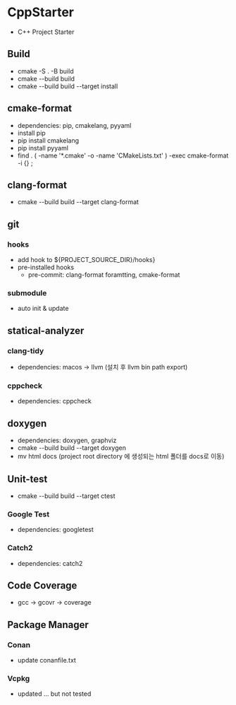 # CppStarter
* C++ Project Starter

## Build
* cmake -S . -B build
* cmake --build build
* cmake --build build --target install

## cmake-format
* dependencies: pip, cmakelang, pyyaml
* install pip
* pip install cmakelang
* pip install pyyaml
* find . \( -name '*.cmake' -o -name 'CMakeLists.txt' \) -exec cmake-format -i {} \;

## clang-format
* cmake --build build --target clang-format

## git
### hooks
* add hook to ${PROJECT_SOURCE_DIR}/hooks}
* pre-installed hooks
  * pre-commit: clang-format foramtting, cmake-format
### submodule
* auto init & update

## statical-analyzer
### clang-tidy
* dependencies: macos -> llvm (설치 후 llvm bin path export)

### cppcheck
* dependencies: cppcheck

## doxygen
* dependencies: doxygen, graphviz
* cmake --build build --target doxygen
* mv html docs (project root directory 에 생성되는 html 폴더를 docs로 이동)
 
## Unit-test
* cmake --build build --target ctest

### Google Test
* dependencies: googletest
### Catch2
* dependencies: catch2

## Code Coverage
* gcc -> gcovr -> coverage

## Package Manager
### Conan
* update conanfile.txt

### Vcpkg
* updated ... but not tested


